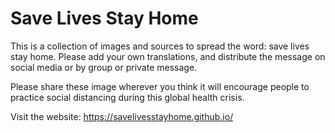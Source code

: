 # Save Lives Stay Home

This is a collection of images and sources to spread the word: save
lives stay home. Please add your own translations, and distribute the
message on social media or by group or private message.

Please share these image wherever you think it will encourage people
to practice social distancing during this global health crisis.

Visit the website: <https://savelivesstayhome.github.io/>
